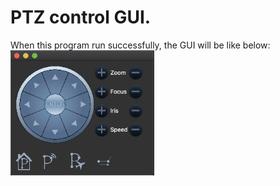 # PTZ control GUI.

 When this program run successfully, the GUI will be like below: 
 <br>
 <img src="./snapshot.png" height="200" width="230" align=left/>
